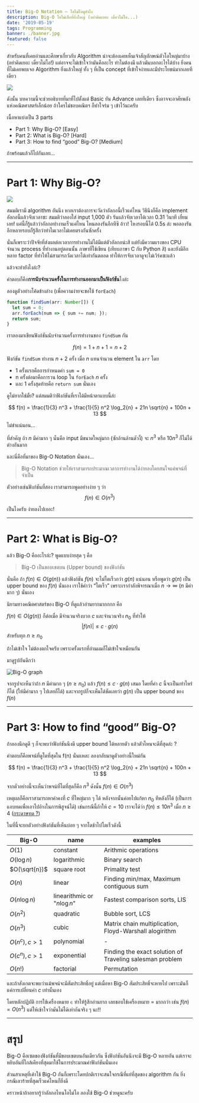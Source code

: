 ```yaml
---
title: Big-O Notation — โอไม่โอดูยังไง
description: Big-O โอไม่เล็กที่ยิ่งใหญ่ (อย่าคิดเยอะ เดี๋ยวไม่โอ...)
date: '2019-05-19'
tags: Programming
banner: ./banner.jpg
featured: false
---
```


สำหรับคนที่เคยอ่านและศึกษาเกี่ยวกับ Algorithm น่าจะต้องเคยเห็นเจ้าสัญลักษณ์ตัวโอใหญ่มาบ้าง (อย่าคิดเยอะ เดี๋ยวไม่โอ!) แต่อาจจะไม่เข้าใจว่ามันคืออะไร ทำไมต้องมี แล้วมันบอกอะไรได้บ้าง ยิ่งคนที่ไม่เคยพบเจอ Algorithm ยิ่งแล้วใหญ่ ทั้ง ๆ ที่เป็น concept ที่เข้าใจง่ายและมีประโยชน์มากเลยทีเดียว

![](1_9v6rlIUsT71hfx4A11Qjkw.png)

ดังนั้น บทความนี้จะช่วยอธิบายที่มาที่ไปตั้งแต่ Basic ยัน Advance เลยทีเดียว ซึ่งอาจจะอาศัยพลังแห่งคณิตศาสตร์เล็กน้อย ถ้าใครไม่ชอบคณิตฯ ก็ทำใจร่ม ๆ เข้าไว้นะครับ

เนื้อหาแบ่งเป็น 3 parts

- Part 1: Why Big-O? [Easy]
- Part 2: What is Big-O? [Hard]
- Part 3: How to find “good” Big-O? [Medium]

ถ้าพร้อมแล้วก็ไปกันเลย…

---

# Part 1: Why Big-O?

![](1_MuwERiOgmseB5uCgmBUcvw.jpg)

สมมติเรามี algorithm อันนึง หากเราต้องการจะวัดว่าอัลกอนี้เร็วแค่ไหน วิธีนึงก็คือ implement อัลกอนี้แล้วจับเวลาซะ
สมมติว่าลองใส่ input 1,000 ตัว รันแล้วจับเวลาได้เวลา 0.31 วินาที เยี่ยมเลย! แค่นี้ก็รู้แล้วว่าอัลกอทำงานเร็วแค่ไหน ไหนลองรันอีกทีซิ อ้าว! ไหงรอบนี้ได้ 0.5s ล่ะ พอลองรันอีกหลายรอบก็รู้สึกว่าทำไมเวลาไม่เคยตรงกันซักครั้ง

นั่นก็เพราะว่าปัจจัยที่ส่งผลต่อเวลาการทำงานไม่ได้มีแต่ตัวอัลกอน่ะสิ แต่ยังมีความแรงของ CPU จำนวน process ที่ทำงานอยู่ตอนนั้น ภาษาที่ใช้เขียน (เทียบภาษา C กับ Python สิ) และยังมีอีกหลาย factor ที่ทำให้ไม่สามารถวัดเวลาได้เท่ากันตลอด ทำให้การจับเวลาดูจะไม่เวิร์คซะแล้ว

แล้วจะทำยังไงล่ะ?

คำตอบก็คือ**การนับจำนวนครั้งในการทำงานออกมาเป็นฟังก์ชัน**ไงล่ะ

ลองดูตัวอย่างโค้ดข้างล่าง (เพื่อความง่ายจะขอใช้ `forEach`)

```ts
function findSum(arr: Number[]) {
  let sum = 0;
  arr.forEach(num => { sum += num; });
  return sum;
}
```

เราลองมาเขียนฟังก์ชันนับจำนวนครั้งการทำงานของ `findSum` กัน

$$
f(n) = 1 + n + 1 = n + 2
$$

ฟังก์ชัน `findSum` ทำงาน $n+2$ ครั้ง เมื่อ $n$ แทนจำนวน element ใน `arr` โดย
- 1 ครั้งแรกคือการกำหนดค่า `sum = 0`
- n ครั้งต่อมาคือการวน loop ใน `forEach` $n$ ครั้ง
- และ 1 ครั้งสุดท้ายคือ `return sum` นั่นเอง

ดูไม่ยากใช่มั้ย? แต่สมมติว่าฟังก์ชันที่เราได้มีหน้าตาแบบนี้ล่ะ

$$
f(n) = \frac{1}{3} n^3 + \frac{1}{5} n^2 \log_2{n} + 21n \sqrt{n} + 100n + 13
$$

ไม่ขำแน่นอน…

ที่สำคัญ ถ้า $n$ มีค่ามาก ๆ นั่นคือ input มีขนาดใหญ่มาก (ซักล้านล้านตัวงี้) จะ $n^3$ หรือ $10n^3$ ก็ไม่ได้ต่างกันมาก

และนี่คือที่มาของ Big-O Notation นั่นเอง…

> Big-O Notation ช่วยให้เราสามารถประมาณเวลาการทำงานได้ง่ายลงโดยสนใจแค่พจน์ที่จำเป็น

ตัวอย่างเช่นฟังก์ชันที่สอง เราสามารถพูดอย่างง่าย ๆ ว่า
$$
f(n) \in O(n^3)
$$

เป็นไงครับ ง่ายลงไปเยอะ!

---

# Part 2: What is Big-O?

แล้ว Big-O คืออะไรล่ะ? พูดแบบง่ายสุด ๆ คือ

> Big-O เป็นขอบเขตบน (Upper bound) ของฟังก์ชัน

นั่นคือ ถ้า $f(n) \in O(g(n))$ แล้วฟังก์ชัน $f(n)$ จะไม่โตเร็วกว่า $g(n)$ แน่นอน หรือพูดว่า $g(n)$ เป็น upper bound ของ $f(n)$ นั่นเอง เราใช้คำว่า “โตเร็ว” เพราะเรากำลังพิจารณาเมื่อ $n \to \infty$ ($n$ มีค่ามาก ๆ) นั่นเอง

นิยามทางคณิตศาสตร์ของ Big-O ที่ดูแล้วอ่านยากมากกกก คือ

$f(n) \in O(g(n))$ ก็ต่อเมื่อ มีจำนวนจริงบวก $c$ และจำนวนจริง $n_0$ ที่ทำให้
$$
|f(n)| \le c \cdot g(n)
$$
สำหรับทุก $n \ge n_0$

ถ้าไม่เข้าใจ ไม่ต้องตกใจครับ เพราะครั้งแรกที่อ่านผมก็ไม่เข้าใจเหมือนกัน

มาดูรูปกันดีกว่า

![Big-O graph](1_uEyIaXLnJkJn5E9KxSGeKQ.png)

จากรูปจะเห็นว่าถ้า $n$ มีค่ามาก ๆ ($n \ge n_0$) แล้ว $f(n) \le c \cdot g(n)$ เสมอ โดยที่ค่า $c$ นี้จะเป็นเท่าไหร่ก็ได้ (ให้มีค่ามาก ๆ ไปเลยก็ได้) และจากรูปก็จะเห็นได้ชัดเลยว่า $g(n)$ เป็น upper bound ของ $f(n)$

---

# Part 3: How to find “good” Big-O?

ถ้าลองนึกดูดี ๆ ก็จะพบว่าฟังก์ชันนึงมี upper bound ได้หลายตัว แล้วตัวไหนจะดีที่สุดล่ะ ?

คำตอบก็คือพจน์ที่ดูโตที่สุดใน f(n) นั่นแหละ ลองกลับมาดูตัวอย่างนี้ใหม่กัน

$$
f(n) = \frac{1}{3} n^3 + \frac{1}{5} n^2 \log_2{n} + 21n \sqrt{n} + 100n + 13
$$

จากตัวอย่างนี้จะเห็นว่าพจน์ที่โตที่สุดก็คือ $n^3$ ดังนั้น $f(n) \in O(n^3)$

เหตุผลก็คือเราสามารถหาค่าคงที่ $c$ ที่ใหญ่มาก ๆ ได้ หลังจากนั้นค่อยไปแก้หา $n_0$ ทีหลังก็ได้ (เป็นการแอบทดเพื่อเอาไปอ้างในการพิสูจน์ได้) เช่นกรณีนี้ถ้าให้ $c = 10$ เราจะได้ว่า $f(n) \le 10n^3$ เมื่อ $n \ge 4$ ([กระดาษทด ?](https://www.wolframalpha.com/input/?i=10+*+n%5E3+%3E%3D+1%2F3+n%5E3+%2B+1%2F5+n%5E2+log_2%28n%29+%2B+21n+sqrt%28n%29+%2B+100n+%2B+13))

ในที่นี้จะยกตัวอย่างฟังก์ชันที่เห็นบ่อย ๆ จากโตช้าไปโตเร็วดังนี้

| Big-O | name | examples |
|-------|------|-------|
|$O(1)$|constant|Arithmic operations|
|$O(\log{n})$|logarithmic|Binary search|
|$O(\sqrt{n})$|square root|Primality test|
|$O(n)$|linear|Finding min/max, Maximum contiguous sum|
|$O(n\log{n})$|linearithmic or "$n\log{n}$"|Fastest comparison sorts, LIS|
|$O(n^2)$|quadratic|Bubble sort, LCS|
|$O(n^3)$|cubic|Matrix chain multiplication, Floyd-Warshall alogirithm|
|$O(n^c), c\gt 1$|polynomial|-
|$O(c^n), c\gt 1$|exponential|Finding the exact solution of Traveling salesman problem
|$O(n!)$|factorial|Permutation

และถ้าสังเกตจะพบว่าแม้พจน์จะมีสัมประสิทธิ์อยู่ แต่เมื่อหา Big-O สัมประสิทธิ์จะหายไป เพราะมันก็แค่การเปลี่ยนค่า $c$ เท่านั้นเอง

โดยหลักปฏิบัติ การใช้เครื่องหมาย $\in$ ทำให้รู้สึกอ่านยาก เลยชอบใช้เครื่องหมาย $=$ มากกว่า เช่น $f(n) = O(n^3)$ แต่ให้เข้าใจว่ามันไม่ได้เท่ากันจริง ๆ นะ!!

---

# สรุป

Big-O คือเซตของฟังก์ชันที่มีขอบเขตบนอันเดียวกัน ซึ่งฟังก์ชันอันนึงจะมี Big-O หลายอัน แต่เราจะหยิบอันที่ใกล้เคียงที่สุดมาใช้ในการประมาณค่าฟังก์ชันนั่นเอง

ส่วนสาเหตุที่เค้าใช้ Big-O กันก็เพราะโดยปกติเราจะสนใจกรณีที่แย่ที่สุดของ algorithm กัน ยิ่งกรณีเลวร้ายที่สุดเร็วแค่ไหนก็ยิ่งดี

คราวหน้าถ้าอยากรู้ว่าอัลกอไหนโอไม่โอ ลองใช้ Big-O ช่วยดูนะครับ